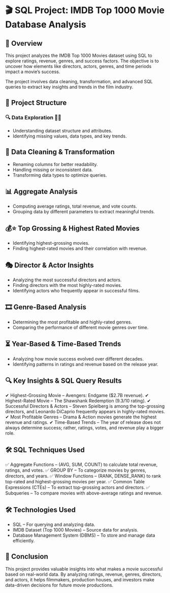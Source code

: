 # 🎬 SQL Project: IMDB Top 1000 Movie Database Analysis

## 📌 Overview
This project analyzes the IMDB Top 1000 Movies dataset using SQL to explore ratings, revenue, genres, and success factors. 
The objective is to uncover how elements like directors, actors, genres, and time periods impact a movie’s success.

The project involves data cleaning, transformation, and advanced SQL queries to extract key insights and trends in the film industry.

## 📂 Project Structure
### 🔍 Data Exploration 🕵️‍♂️
- Understanding dataset structure and attributes.
- Identifying missing values, data types, and key trends.

## 🧼 Data Cleaning & Transformation
- Renaming columns for better readability.
- Handling missing or inconsistent data.
- Transforming data types to optimize queries.

## 📊 Aggregate Analysis
- Computing average ratings, total revenue, and vote counts.
- Grouping data by different parameters to extract meaningful trends.

## 💰⭐ Top Grossing & Highest Rated Movies
- Identifying highest-grossing movies.
- Finding highest-rated movies and their correlation with revenue.

## 🎭 Director & Actor Insights
- Analyzing the most successful directors and actors.
- Finding directors with the most highly-rated movies.
- Identifying actors who frequently appear in successful films.

## 🎞️ Genre-Based Analysis
- Determining the most profitable and highly-rated genres.
- Comparing the performance of different movie genres over time.

## ⏳ Year-Based & Time-Based Trends
- Analyzing how movie success evolved over different decades.
- Identifying patterns in ratings and revenue based on the release year.

## 🔍 Key Insights & SQL Query Results
✔ Highest-Grossing Movie – Avengers: Endgame ($2.7B revenue).
✔ Highest-Rated Movie – The Shawshank Redemption (9.3/10 rating).
✔ Successful Directors & Actors – Steven Spielberg is among the top-grossing directors, and Leonardo DiCaprio frequently appears in highly-rated movies.
✔ Most Profitable Genres – Drama & Action movies generate the highest revenue and ratings.
✔ Time-Based Trends – The year of release does not always determine success; rather, ratings, votes, and revenue play a bigger role.

## 🛠️ SQL Techniques Used
✅ Aggregate Functions – (AVG, SUM, COUNT) to calculate total revenue, ratings, and votes.
✅ GROUP BY – To categorize movies by genres, directors, and years.
✅ Window Functions – (RANK, DENSE_RANK) to rank top-rated and highest-grossing movies per year.
✅ Common Table Expressions (CTEs) – To extract top-grossing actors and directors.
✅ Subqueries – To compare movies with above-average ratings and revenue.

## 🛠️ Technologies Used
- SQL – For querying and analyzing data.
- IMDB Dataset (Top 1000 Movies) – Source data for analysis.
- Database Management System (DBMS) – To store and manage data efficiently.

## 📌 Conclusion
This project provides valuable insights into what makes a movie successful based on real-world data. 
By analyzing ratings, revenue, genres, directors, and actors, it helps filmmakers, production houses, and investors make data-driven decisions for future movie productions.
